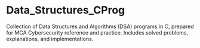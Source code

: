 # Data_Structures_CProg
Collection of Data Structures and Algorithms (DSA) programs in C, prepared for MCA Cybersecurity reference and practice. Includes solved problems, explanations, and implementations.
